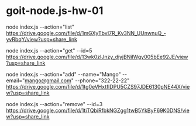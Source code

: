 # goit-node.js-hw-01

node index.js --action="list"<br/>
https://drive.google.com/file/d/1mGXyTbvI7R_Kv3NN_UUnwnuQ_-yvRbqY/view?usp=share_link

node index.js --action="get" --id=5<br/>
https://drive.google.com/file/d/13wk0zIJnzy_diyjBNilWgy005bEe92JE/view?usp=share_link

node index.js --action="add" --name="Mango" --email="mango@gmail.com" --phone="322-22-22"<br/>
https://drive.google.com/file/d/1tg0eVHxtfIDPU5CZS97JDE6130pNE44X/view?usp=share_link

node index.js --action="remove" --id=3<br/>
https://drive.google.com/file/d/1tiTQbiRfbkNGZgg1twB5YkByF69K0DNS/view?usp=share_link
